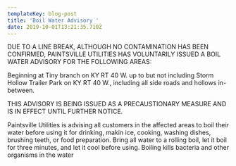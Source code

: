 ```yaml
---
templateKey: blog-post
title: 'Boil Water Advisory '
date: 2019-10-01T13:21:35.710Z
---
```

DUE TO A LINE BREAK, ALTHOUGH NO CONTAMINATION HAS BEEN CONFIRMED, PAINTSVILLE UTILITIES HAS VOLUNTARILY ISSUED A BOIL WATER ADVISORY FOR THE FOLLOWING AREAS:

Beginning at Tiny branch on KY RT 40 W. up to but not including Storm Hollow Trailer Park on KY RT 40 W., including all side roads and hollows in-between.

THIS ADVISORY IS BEING ISSUED AS A PRECAUSTIONARY MEASURE AND IS IN EFFECT UNTIL FURTHER NOTICE.

Paintsville Utilities is advising all customers in the affected areas to boil their water before using it for drinking, makin ice, cooking, washing dishes, brushing teeth, or food preparation. Bring all water to a rolling boil, let it boil for three minutes, and let it cool before using. Boiling kills bacteria and other organisms in the water
